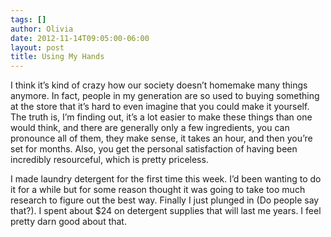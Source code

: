 ```yaml
---
tags: []
author: Olivia
date: 2012-11-14T09:05:00-06:00
layout: post
title: Using My Hands
---
```


I think it’s kind of crazy how our society doesn’t homemake many things anymore. In fact, people in my generation are so used to buying something at the store that it’s hard to even imagine that you could make it yourself. The truth is, I’m finding out, it’s a lot easier to make these things than one would think, and there are generally only a few ingredients, you can pronounce all of them, they make sense, it takes an hour, and then you’re set for months. Also, you get the personal satisfaction of having been incredibly resourceful, which is pretty priceless.

I made laundry detergent for the first time this week. I’d been wanting to do it for a while but for some reason thought it was going to take too much research to figure out the best way. Finally I just plunged in (Do people say that?). I spent about $24 on detergent supplies that will last me years. I feel pretty darn good about that. 
